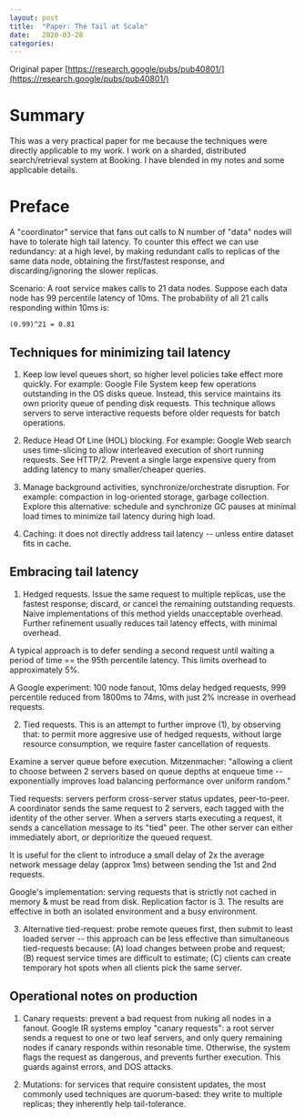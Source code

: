 ```yaml
---
layout: post
title:  "Paper: The Tail at Scale"
date:   2020-03-28
categories:
---
```


Original paper [https://research.google/pubs/pub40801/](https://research.google/pubs/pub40801/)

# Summary

This was a very practical paper for me because the techniques were directly applicable to my work. I work on a sharded, distributed search/retrieval system at Booking. I have blended in my notes and some applicable details.

# Preface

A "coordinator" service that fans out calls to N number of "data" nodes will have to tolerate high tail latency. To counter this effect we can use redundancy: at a high level, by making redundant calls to replicas of the same data node, obtaining the first/fastest response, and discarding/ignoring the slower replicas.

Scenario:
A root service makes calls to 21 data nodes. Suppose each data node has 99 percentile latency of 10ms.
The probability of all 21 calls responding within 10ms is:

    (0.99)^21 = 0.81


## Techniques for minimizing tail latency

1. Keep low level queues short, so higher level policies take effect more quickly. For example: Google File System keep few operations outstanding in the OS disks queue. Instead, this service maintains its own priority queue of pending disk requests. This technique allows servers to serve interactive requests before older requests for batch operations.

2. Reduce Head Of Line (HOL) blocking. For example: Google Web search uses time-slicing to allow interleaved execution of short running requests. See HTTP/2. Prevent a single large expensive query from adding latency to many smaller/cheaper queries.

3. Manage background activities, synchronize/orchestrate disruption. For example: compaction in log-oriented storage, garbage collection. Explore this alternative: schedule and synchronize GC pauses at minimal load times to minimize tail latency during high load.

4. Caching: it does not directly address tail latency -- unless entire dataset fits in cache.


## Embracing tail latency

1. Hedged requests. Issue the same request to multiple replicas, use the fastest response; discard, or cancel the remaining outstanding requests. Naive implementations of this method yields unacceptable overhead. Further refinement usually reduces tail latency effects, with minimal overhead.

A typical approach is to defer sending a second request until waiting a period of time == the 95th percentile latency. This limits overhead to approximately 5%.

A Google experiment: 100 node fanout, 10ms delay hedged requests, 999 percentile reduced from 1800ms to 74ms, with just 2% increase in overhead requests.


2. Tied requests. This is an attempt to further improve (1), by observing that: to permit more aggresive use of hedged requests, without large resource consumption, we require faster cancellation of requests.

Examine a server queue before execution. Mitzenmacher: "allowing a client to choose between 2 servers based on queue depths at enqueue time -- exponentially improves load balancing performance over uniform random."

Tied requests: servers perform cross-server status updates, peer-to-peer. A coordinator sends the same request to 2 servers, each tagged with the identity of the other server. When a servers starts executing a request, it sends a cancellation message to its "tied" peer. The other server can either immediately abort, or deprioritize the queued request.

It is useful for the client to introduce a small delay of 2x the average network message delay (approx 1ms) between sending the 1st and 2nd requests.

Google's implementation: serving requests that is strictly not cached in memory & must be read from disk. Replication factor is 3. The results are effective in both an isolated environment and a busy environment.


3. Alternative tied-request: probe remote queues first, then submit to least loaded server -- this approach can be less effective than simultaneous tied-requests because: (A) load changes between probe and request; (B) request service times are difficult to estimate; (C) clients can create temporary hot spots when all clients pick the same server.


## Operational notes on production

1. Canary requests: prevent a bad request from nuking all nodes in a fanout. Google IR systems employ "canary requests": a root server sends a request to one or two leaf servers, and only query remaining nodes if canary responds within resonable time. Otherwise, the system flags the request as dangerous, and prevents further execution. This guards against errors, and DOS attacks.

2. Mutations: for services that require consistent updates, the most commonly used techniques are quorum-based: they write to multiple replicas; they inherently help tail-tolerance.
